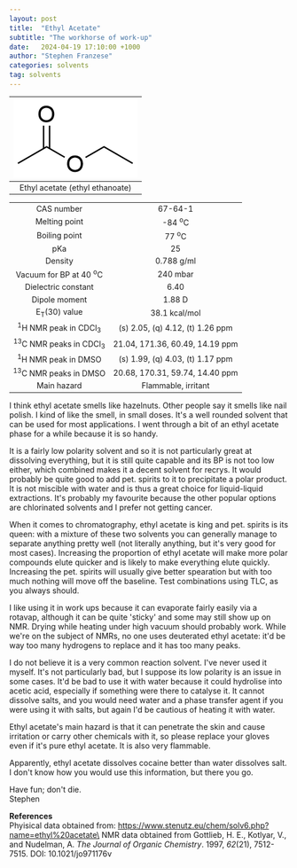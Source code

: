 ```yaml
---
layout: post
title:  "Ethyl Acetate"
subtitle: "The workhorse of work-up"
date:   2024-04-19 17:10:00 +1000
author: "Stephen Franzese"
categories: solvents
tag: solvents
---
```



|![etoac](/assets/etoac.png)|
|:---:|
|Ethyl acetate (ethyl ethanoate)|

|  |  |
| :----------------: | :-----------------: |
| CAS number       | 	     67-64-1 |
| Melting point |   -84 <sup>o</sup>C  |
| Boiling point | 77 <sup>o</sup>C |
|      pKa      |         25        |
|    Density    |       0.788 g/ml      |
| Vacuum for BP at 40 <sup>o</sup>C |     240 mbar     |
| Dielectric constant | 6.40 |
| Dipole moment| 1.88 D |
| E<sub>T</sub>(30) value | 38.1 kcal/mol |
| <sup>1</sup>H NMR peak in CDCl<sub>3</sub>| (s) 2.05, (q) 4.12, (t) 1.26 ppm |
| <sup>13</sup>C NMR peaks in CDCl<sub>3</sub>| 21.04, 171.36, 60.49, 14.19 ppm |
| <sup>1</sup>H NMR peak in DMSO | (s) 1.99, (q) 4.03, (t) 1.17 ppm |
| <sup>13</sup>C NMR peaks in DMSO | 20.68, 170.31, 59.74, 14.40 ppm |
| Main hazard  | Flammable, irritant |

I think ethyl acetate smells like hazelnuts. Other people say it smells like nail polish. I kind of like the smell, in small doses. It's a well rounded solvent that can be used for most applications. I went through a bit of an ethyl acetate phase for a while because it is so handy.

It is a fairly low polarity solvent and so it is not particularly great at dissolving everything, but it is still quite capable and its BP is not too low either, which combined makes it a decent solvent for recrys. It would probably be quite good to add pet. spirits to it to precipitate a polar product. It is not miscible with water and is thus a great choice for liquid-liquid extractions. It's probably my favourite because the other popular options are chlorinated solvents and I prefer not getting cancer.

When it comes to chromatography, ethyl acetate is king and pet. spirits is its queen: with a mixture of these two solvents you can generally manage to separate anything pretty well (not literally anything, but it's very good for most cases). Increasing the proportion of ethyl acetate will make more polar compounds elute quicker and is likely to make everything elute quickly. Increasing the pet. spirits will usually give better spearation but with too much nothing will move off the baseline. Test combinations using TLC, as you always should.

I like using it in work ups because it can evaporate fairly easily via a rotavap, although it can be quite 'sticky' and some may still show up on NMR. Drying while heating under high vacuum should probably work. While we're on the subject of NMRs, no one uses deuterated ethyl acetate: it'd be way too many hydrogens to replace and it has too many peaks.

I do not believe it is a very common reaction solvent. I've never used it myself. It's not particularly bad, but I suppose its low polarity is an issue in some cases. It'd be bad to use it with water because it could hydrolise into acetic acid, especially if something were there to catalyse it. It cannot dissolve salts, and you would need water and a phase transfer agent if you were using it with salts, but again I'd be cautious of heating it with water.

Ethyl acetate's main hazard is that it can penetrate the skin and cause irritation or carry other chemicals with it, so please replace your gloves even if it's pure ethyl acetate. It is also very flammable.

Apparently, ethyl acetate dissolves cocaine better than water dissolves salt. I don't know how you would use this information, but there you go.

Have fun; don't die.\
Stephen

**References**\
Phyisical data obtained from: https://www.stenutz.eu/chem/solv6.php?name=ethyl%20acetate\
NMR data obtained from Gottlieb, H. E., Kotlyar, V., and Nudelman, A. *The Journal of Organic Chemistry*. 1997, *62*(21), 7512-7515. DOI: 10.1021/jo971176v
